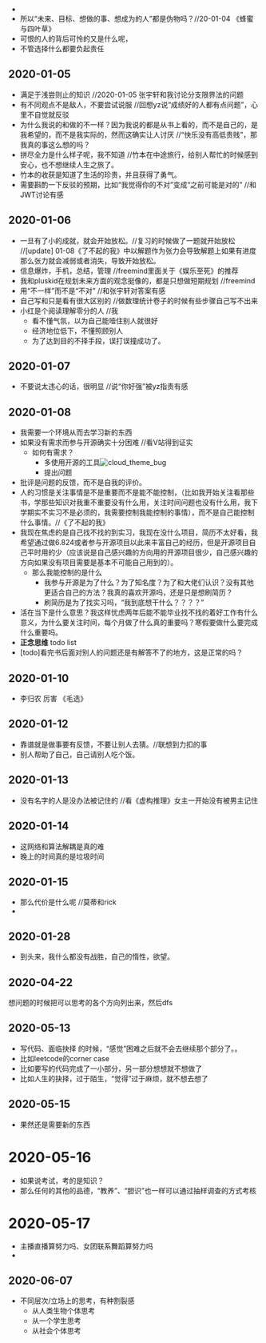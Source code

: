 - 
- 所以“未来、目标、想做的事、想成为的人”都是伪物吗？//20-01-04 《蜂蜜与四叶草》
- 可恨的人的背后可怜的又是什么呢，
- 不管选择什么都要负起责任

## 2020-01-05

- 满足于浅尝则止的知识 //2020-01-05 张宇轩和我讨论分支限界法的问题
- 有不同观点不是敌人，不要尝试说服 //回想yz说“成绩好的人都有点问题”，心里不自觉就反驳
- 为什么我说的和做的不一样？因为我说的都是从书上看的，而不是自己的，是我希望的，而不是我实际的，然而这确实让人讨厌 //“快乐没有高低贵贱”，那我真的事这么想的吗？
- 拼尽全力是什么样子呢，我不知道 //竹本在中途旅行，给别人帮忙的时候感到安心，也不想继续人生之旅了。
- 竹本的收获是知道了生活的珍贵，并且获得了勇气。
- 需要斟酌一下反驳的预期，比如“我觉得你的不对”变成“之前可能是对的” //和JWT讨论有感

## 2020-01-06

- 一旦有了小的成就，就会开始放松。//复习的时候做了一题就开始放松    //[update] 01-08《了不起的我》中以解题作为张力会导致解题上如果有进度那么张力就会减弱或者消失，导致开始放松。
- 信息爆炸，手机，总结，管理 //freemind里面关于《娱乐至死》的推荐
- 我和pluskid在规划未来方面的观念挺像的，都是只想做短期规划 //freemind
- 用“不一样”而不是“不对” //和张宇轩对答案有感
- 自己写和只是看有很大区别的 //做数理统计卷子的时候有些步骤自己写不出来
- 小红是个阅读理解零分的人 //我
  - 看不懂气氛，以为自己能噎住别人就很好
  - 经济地位低下，不懂照顾别人
  - 为了达到目的不择手段，误打误撞成功了。

## 2020-01-07

- 不要说太违心的话，很明显	//说“你好强”被yz指责有感



## 2020-01-08

- 我需要一个环境从而去学习新的东西 
- 如果没有需求而参与开源确实十分困难 //看V站得到证实
  - 如何有需求？
    - 多使用开源的工具![cloud_theme_bug](/Users/qinggniq/Documents/cloud_theme_bug.gif)
    - 提出问题
- 批评是问题的反馈，而不是自我的评价。
- 人的习惯是关注事情是不是重要而不是能不能控制，（比如我开始关注看那些书，学那些知识对我重不重要没有什么用，关注时间问题也没有什么用，我下学期实不实习不是必须的，我需要控制我能控制的事情），而不是自己能控制什么事情。//《了不起的我》
- 我现在焦虑的是自己找不找的到实习，我现在没什么项目，简历不太好看，我希望通过做6.824或者参与开源项目以此来丰富自己的经历，但是开源项目自己平时用的少（应该说是自己感兴趣的方向用的开源项目很少，自己感兴趣的方向如果没有项目需要是基本不可能自己用到的）。
  - 那么我能控制的是什么
    - 我参与开源是为了什么？为了知名度？为了和大佬们认识？没有其他更适合自己的方法？我真的喜欢开源吗，还是只是想刷简历？
    - 刷简历是为了找实习吗，“我到底想干什么？？？？”
- 活在当下是什么意思？我这样忧虑两年后能不能毕业找不找的着好工作有什么意义，为什么要关注时间，每个月做了什么真的重要吗？寒假要做什么要完成什么重要吗。
- **正念思维** todo list   
- [todo]看完书后面对别人的问题还是有解答不了的地方，这是正常的吗？

## 2020-01-10

- 李归农 厉害 《毛选》

## 2020-01-12

- 靠谱就是做事要有反馈，不要让别人去猜。//联想到力扣的事
- 别人帮助了自己，自己请别人吃个饭。

## 2020-01-13

- 没有名字的人是没办法被记住的 							//看《虚构推理》女主一开始没有被男主记住

## 2020-01-14

- 这网络和算法解耦是真的难
- 晚上的时间真的是垃圾时间

## 2020-01-15

- 那么代价是什么呢   //莫蒂和rick
- 



## 2020-01-28

- 到头来，我什么都没有战胜，自己的惰性，欲望。



## 2020-04-22

想问题的时候把可以思考的各个方向列出来，然后dfs



## 2020-05-13

- 写代码、面临抉择 的时候，“感觉”困难之后就不会去继续那个部分了。。
- 比如leetcode的corner case
- 比如要写的代码完成了一小部分，另一部分想想就不想做了
- 比如人生的抉择，过于陌生，“觉得”过于麻烦，就不想去想了

## 2020-05-15

- 果然还是需要新的东西



# 2020-05-16

- 如果说考试，考的是知识？
- 那么任何的其他的品德，“教养”、“胆识”也一样可以通过抽样调查的方式考核



# 2020-05-17

- 主播直播算努力吗、女团联系舞蹈算努力吗
- 

## 2020-06-07

- 不同层次/立场上的思考，有种割裂感
  - 从人类生物个体思考
  - 从一个学生思考
  - 从社会个体思考

